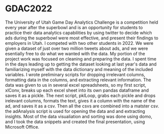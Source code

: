 # GDAC2022
The University of Utah Game Day Analytics Challenge is a competition held every year after the superbowl and is an opportunity for students to practice their data analytics capabilities by using twitter to decide which ads during the superbowl were most effective, and present their findings to employers in Utah.  I competed with two other students in 2022. We were given a dataset of just over two million tweets about ads, and we were esentially free to do what we wanted with the data.  My portion of the project work was focused on cleaning and preparing the data.  I spent time in the days leading up to getting the dataset looking at last year's data and familiarizing myself with the data dictionary and meaning of the included variables.  I wrote preliminary scripts for dropping irrelevant columns, formatting data in the columns, and extracting relevant information.  The data was given to us in several excel spreadsheets, so my first script, xlConv, breaks up each excel sheet into its own pandas dataframe and saves it as a pickle.  The next script, pklLoop, grabs each pickle and drops irelevant columns, formats the text, gives it a column with the name of the ad, and saves it as a csv.  Then all the csvs are combined into a matster csv.  the adAnalysis script is used for opening the data and and extracting insights.  Most of the data visualiation and sorting was done using domo, and I took the data snippets and created the final presentation, using Microsoft Office.
